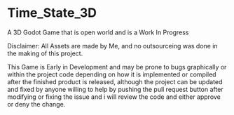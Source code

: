# Time_State_3D
A 3D Godot Game that is open world and is a Work In Progress

Disclaimer: All Assets are made by Me, and no outsourceing was done in the making of this project.

This Game is Early in Development and may be prone to bugs graphically or within the project code depending on how it is implemented or compiled after the finished product is released, although the project can be updated and fixed by anyone willing to help by pushing the pull request button after modifying or fixing the issue and i will review the code and either approve or deny the change.
